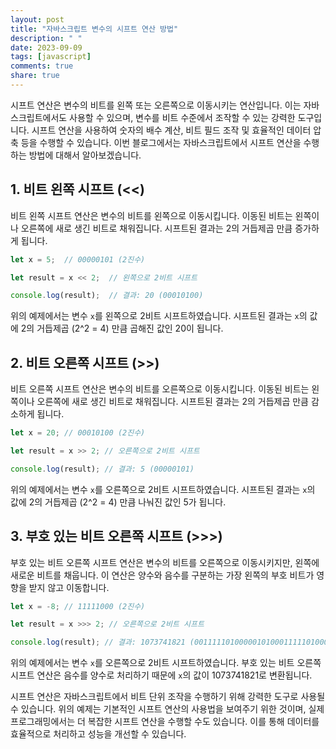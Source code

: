 ```yaml
---
layout: post
title: "자바스크립트 변수의 시프트 연산 방법"
description: " "
date: 2023-09-09
tags: [javascript]
comments: true
share: true
---
```


시프트 연산은 변수의 비트를 왼쪽 또는 오른쪽으로 이동시키는 연산입니다. 이는 자바스크립트에서도 사용할 수 있으며, 변수를 비트 수준에서 조작할 수 있는 강력한 도구입니다. 시프트 연산을 사용하여 숫자의 배수 계산, 비트 필드 조작 및 효율적인 데이터 압축 등을 수행할 수 있습니다. 이번 블로그에서는 자바스크립트에서 시프트 연산을 수행하는 방법에 대해서 알아보겠습니다.

## 1. 비트 왼쪽 시프트 (<<)

비트 왼쪽 시프트 연산은 변수의 비트를 왼쪽으로 이동시킵니다. 이동된 비트는 왼쪽이나 오른쪽에 새로 생긴 비트로 채워집니다. 시프트된 결과는 2의 거듭제곱 만큼 증가하게 됩니다.

```javascript
let x = 5;  // 00000101 (2진수)

let result = x << 2;  // 왼쪽으로 2비트 시프트

console.log(result);  // 결과: 20 (00010100)
```

위의 예제에서는 변수 `x`를 왼쪽으로 2비트 시프트하였습니다. 시프트된 결과는 `x`의 값에 2의 거듭제곱 (2^2 = 4) 만큼 곱해진 값인 20이 됩니다.

## 2. 비트 오른쪽 시프트 (>>)

비트 오른쪽 시프트 연산은 변수의 비트를 오른쪽으로 이동시킵니다. 이동된 비트는 왼쪽이나 오른쪽에 새로 생긴 비트로 채워집니다. 시프트된 결과는 2의 거듭제곱 만큼 감소하게 됩니다.

```javascript
let x = 20; // 00010100 (2진수)

let result = x >> 2; // 오른쪽으로 2비트 시프트

console.log(result); // 결과: 5 (00000101)
```

위의 예제에서는 변수 `x`를 오른쪽으로 2비트 시프트하였습니다. 시프트된 결과는 `x`의 값에 2의 거듭제곱 (2^2 = 4) 만큼 나눠진 값인 5가 됩니다.

## 3. 부호 있는 비트 오른쪽 시프트 (>>>) 

부호 있는 비트 오른쪽 시프트 연산은 변수의 비트를 오른쪽으로 이동시키지만, 왼쪽에 새로운 비트를 채웁니다. 이 연산은 양수와 음수를 구분하는 가장 왼쪽의 부호 비트가 영향을 받지 않고 이동합니다.

```javascript
let x = -8; // 11111000 (2진수)

let result = x >>> 2; // 오른쪽으로 2비트 시프트

console.log(result); // 결과: 1073741821 (00111110100000101000111110100011)
```

위의 예제에서는 변수 `x`를 오른쪽으로 2비트 시프트하였습니다. 부호 있는 비트 오른쪽 시프트 연산은 음수를 양수로 처리하기 때문에 `x`의 값이 1073741821로 변환됩니다.

시프트 연산은 자바스크립트에서 비트 단위 조작을 수행하기 위해 강력한 도구로 사용될 수 있습니다. 위의 예제는 기본적인 시프트 연산의 사용법을 보여주기 위한 것이며, 실제 프로그래밍에서는 더 복잡한 시프트 연산을 수행할 수도 있습니다. 이를 통해 데이터를 효율적으로 처리하고 성능을 개선할 수 있습니다.